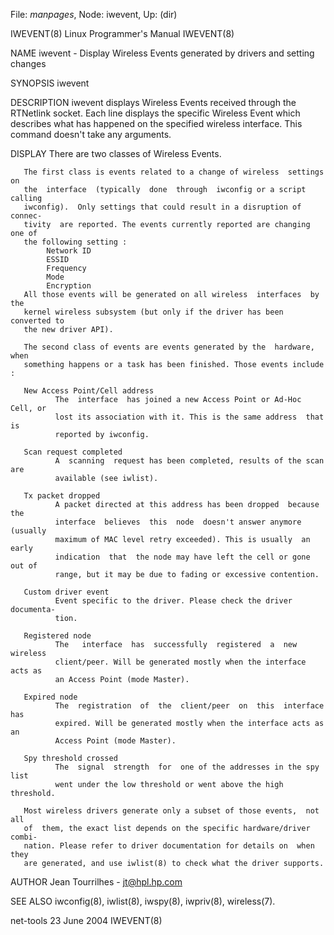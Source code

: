 File: *manpages*,  Node: iwevent,  Up: (dir)

IWEVENT(8)                 Linux Programmer's Manual                IWEVENT(8)



NAME
       iwevent  -  Display  Wireless  Events  generated by drivers and setting
       changes

SYNOPSIS
       iwevent

DESCRIPTION
       iwevent displays Wireless Events received through the RTNetlink socket.
       Each line displays the specific Wireless Event which describes what has
       happened on the specified wireless interface.
       This command doesn't take any arguments.

DISPLAY
       There are two classes of Wireless Events.

       The first class is events related to a change of wireless  settings  on
       the  interface  (typically  done  through  iwconfig or a script calling
       iwconfig).  Only settings that could result in a disruption of  connec-
       tivity  are reported. The events currently reported are changing one of
       the following setting :
            Network ID
            ESSID
            Frequency
            Mode
            Encryption
       All those events will be generated on all wireless  interfaces  by  the
       kernel wireless subsystem (but only if the driver has been converted to
       the new driver API).

       The second class of events are events generated by the  hardware,  when
       something happens or a task has been finished. Those events include :

       New Access Point/Cell address
              The  interface  has joined a new Access Point or Ad-Hoc Cell, or
              lost its association with it. This is the same address  that  is
              reported by iwconfig.

       Scan request completed
              A  scanning  request has been completed, results of the scan are
              available (see iwlist).

       Tx packet dropped
              A packet directed at this address has been dropped  because  the
              interface  believes  this  node  doesn't answer anymore (usually
              maximum of MAC level retry exceeded). This is usually  an  early
              indication  that  the node may have left the cell or gone out of
              range, but it may be due to fading or excessive contention.

       Custom driver event
              Event specific to the driver. Please check the driver documenta-
              tion.

       Registered node
              The   interface  has  successfully  registered  a  new  wireless
              client/peer. Will be generated mostly when the interface acts as
              an Access Point (mode Master).

       Expired node
              The  registration  of  the  client/peer  on  this  interface has
              expired. Will be generated mostly when the interface acts as  an
              Access Point (mode Master).

       Spy threshold crossed
              The  signal  strength  for  one of the addresses in the spy list
              went under the low threshold or went above the high threshold.

       Most wireless drivers generate only a subset of those events,  not  all
       of  them, the exact list depends on the specific hardware/driver combi-
       nation. Please refer to driver documentation for details on  when  they
       are generated, and use iwlist(8) to check what the driver supports.

AUTHOR
       Jean Tourrilhes - jt@hpl.hp.com

SEE ALSO
       iwconfig(8), iwlist(8), iwspy(8), iwpriv(8), wireless(7).



net-tools                        23 June 2004                       IWEVENT(8)
